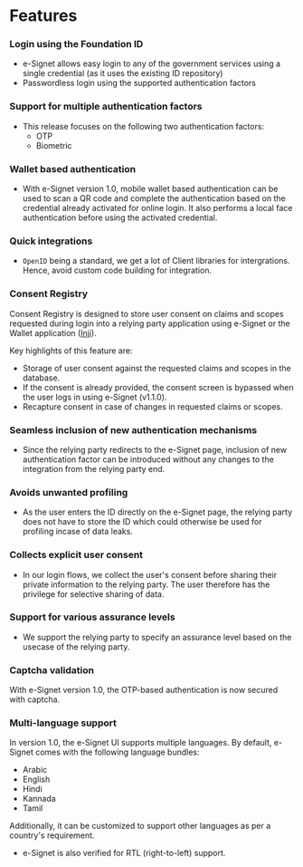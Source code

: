 # Features

### Login using the Foundation ID

* e-Signet allows easy login to any of the government services using a single credential (as it uses the existing ID repository)
* Passwordless login using the supported authentication factors

### Support for multiple authentication factors

* This release focuses on the following two authentication factors:
  * OTP
  * Biometric

### Wallet based authentication

* With e-Signet version 1.0, mobile wallet based authentication can be used to scan a QR code and complete the authentication based on the credential already activated for online login. It also performs a local face authentication before using the activated credential.

### Quick integrations

* `OpenID` being a standard, we get a lot of Client libraries for intergrations. Hence, avoid custom code building for integration.

### Consent Registry

Consent Registry is designed to store user consent on claims and scopes requested during login into a relying party application using e-Signet or the Wallet application ([Inji](https://docs.mosip.io/inji/)).

Key highlights of this feature are:

* Storage of user consent against the requested claims and scopes in the database.
* If the consent is already provided, the consent screen is bypassed when the user logs in using e-Signet (v1.1.0).
* Recapture consent in case of changes in requested claims or scopes.


### Seamless inclusion of new authentication mechanisms

* Since the relying party redirects to the e-Signet page, inclusion of new authentication factor can be introduced without any changes to the integration from the relying party end.

### Avoids unwanted profiling

* As the user enters the ID directly on the e-Signet page, the relying party does not have to store the ID which could otherwise be used for profiling incase of data leaks.

### Collects explicit user consent

* In our login flows, we collect the user's consent before sharing their private information to the relying party. The user therefore has the privilege for selective sharing of data.

### Support for various assurance levels

* We support the relying party to specify an assurance level based on the usecase of the relying party.

### Captcha validation

With e-Signet version 1.0, the OTP-based authentication is now secured with captcha.

### Multi-language support

In version 1.0, the e-Signet UI supports multiple languages. By default, e-Signet comes with the following language bundles: 

* Arabic
* English
* Hindi
* Kannada
* Tamil 

Additionally, it can be customized to support other languages as per a country's requirement.

* e-Signet is also verified for RTL (right-to-left) support.
